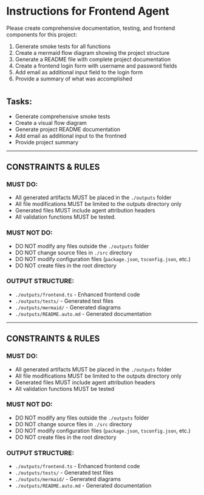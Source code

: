 # Instructions for Frontend Agent

Please create comprehensive documentation, testing, and frontend components for this project:

1. Generate smoke tests for all functions
2. Create a mermaid flow diagram showing the project structure  
3. Generate a README file with complete project documentation
4. Create a frontend login form with username and password fields
5. Add email as additional input field to the login form
6. Provide a summary of what was accomplished

# 

## Tasks:
- Generate comprehensive smoke tests
- Create a visual flow diagram
- Generate project README documentation
- Add email as additional input to the frontned
- Provide project summary



---

## CONSTRAINTS & RULES

### MUST DO:
- All generated artifacts MUST be placed in the `./outputs` folder
- All file modifications MUST be limited to the outputs directory only
- Generated files MUST include agent attribution headers
- All validation functions MUST be tested. 

### MUST NOT DO:
- DO NOT modify any files outside the `./outputs` folder
- DO NOT change source files in `./src` directory
- DO NOT modify configuration files (`package.json`, `tsconfig.json`, etc.)
- DO NOT create files in the root directory

### OUTPUT STRUCTURE:
- `./outputs/frontend.ts` - Enhanced frontend code
- `./outputs/tests/` - Generated test files
- `./outputs/mermaid/` - Generated diagrams
- `./outputs/README.auto.md` - Generated documentation

---
## CONSTRAINTS & RULES

### MUST DO:
- All generated artifacts MUST be placed in the `./outputs` folder
- All file modifications MUST be limited to the outputs directory only
- Generated files MUST include agent attribution headers
- All validation functions MUST be tested

### MUST NOT DO:
- DO NOT modify any files outside the `./outputs` folder
- DO NOT change source files in `./src` directory
- DO NOT modify configuration files (`package.json`, `tsconfig.json`, etc.)
- DO NOT create files in the root directory

### OUTPUT STRUCTURE:
- `./outputs/frontend.ts` - Enhanced frontend code
- `./outputs/tests/` - Generated test files
- `./outputs/mermaid/` - Generated diagrams
- `./outputs/README.auto.md` - Generated documentation